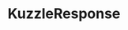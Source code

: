 ---
code: true
type: branch
title: KuzzleResponse
description: KuzzleResponse object documentation
order: 0
---